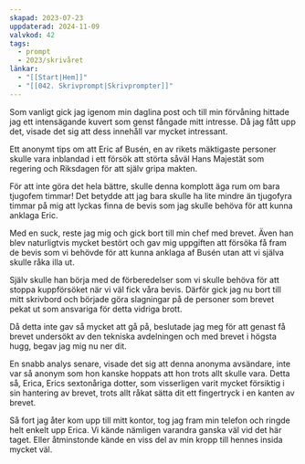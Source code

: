 ```yaml
---
skapad: 2023-07-23
uppdaterad: 2024-11-09
valvkod: 42
tags:
  - prompt
  - 2023/skrivåret
länkar:
  - "[[Start|Hem]]"
  - "[[042. Skrivprompt|Skrivprompter]]"
---
```


Som vanligt gick jag igenom min daglina post och till min förvåning hittade jag ett intensägande kuvert som genst fångade mitt intresse. Då jag fått upp det, visade det sig att dess innehåll var mycket intressant.

Ett anonymt tips om att Eric af Busén, en av rikets mäktigaste personer skulle vara inblandad i ett försök att störta såväl Hans Majestät som regering och Riksdagen för att själv gripa makten.

För att inte göra det hela bättre, skulle denna komplott äga rum om bara tjugofem timmar! Det betydde att jag bara skulle ha lite mindre än tjugofyra timmar på mig att lyckas finna de bevis som jag skulle behöva för att kunna anklaga Eric.

Med en suck, reste jag mig och gick bort till min chef med brevet. Även han blev naturligtvis mycket bestört och gav mig uppgiften att försöka få fram de bevis som vi behövde för att kunna anklaga af Busén utan att vi själva skulle råka illa ut.

Själv skulle han börja med de förberedelser som vi skulle behöva för att stoppa kuppförsöket när vi väl fick våra bevis. Därför gick jag nu bort till mitt skrivbord och började göra slagningar på de personer som brevet pekat ut som ansvariga för detta vidriga brott.

Då detta inte gav så mycket att gå på, beslutade jag meg för att genast få brevet undersökt av den tekniska avdelningen och med brevet i högsta hugg, begav jag mig nu ner dit.

En snabb analys senare, visade det sig att denna anonyma avsändare, inte var så anonym som hon kanske hoppats att hon trots allt skulle vara. Detta så, Erica, Erics sextonåriga dotter, som visserligen varit mycket försiktig i sin hantering av brevet, trots allt råkat sätta dit ett fingertryck i en kanten av brevet.

Så fort jag åter kom upp till mitt kontor, tog jag fram min telefon och ringde helt enkelt upp Erica. Vi kände nämligen varandra ganska väl vid det här taget. Eller åtminstonde kände en viss del av min kropp till hennes insida mycket väl.